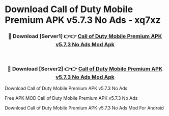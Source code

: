 # Download Call of Duty Mobile Premium APK v5.7.3 No Ads - xq7xz



<div align="center">
<h3>🔴 Download [Server1] 👉👉 <a href="https://momento.my/?title=Call_of_Duty_Mobile_Premium_APK_v5.7.3_No_Ads">Call of Duty Mobile Premium APK v5.7.3 No Ads Mod Apk</a></h3><br>

<h3>🔴 Download [Server2] 👉👉 <a href="https://momento.my/?title=Call_of_Duty_Mobile_Premium_APK_v5.7.3_No_Ads">Call of Duty Mobile Premium APK v5.7.3 No Ads Mod Apk</a></h3>
</div>



Download Call of Duty Mobile Premium APK v5.7.3 No Ads 

Free APK MOD Call of Duty Mobile Premium APK v5.7.3 No Ads 

Download Call of Duty Mobile Premium APK v5.7.3 No Ads Mod For Android
